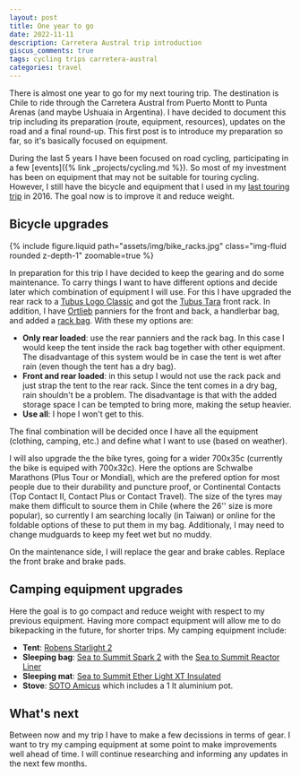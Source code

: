 ```yaml
---
layout: post
title: One year to go
date: 2022-11-11
description: Carretera Austral trip introduction
giscus_comments: true
tags: cycling trips carretera-austral
categories: travel
---
```


There is almost one year to go for my next touring trip.
The destination is Chile to ride through the Carretera Austral from Puerto Montt to Punta Arenas (and maybe Ushuaia in Argentina).
I have decided to document this trip including its preparation (route, equipment, resources), updates on the road and a final round-up.
This first post is to introduce my preparation so far, so it's basically focused on equipment.

During the last 5 years I have been focused on road cycling, participating in a few [events]({% link _projects/cycling.md %}).
So most of my investment has been on equipment that may not be suitable for touring cycling.
However, I still have the bicycle and equipment that I used in my [last touring trip](https://www.flickr.com/photos/faoch/albums/72157666638728105) in 2016.
The goal now is to improve it and reduce weight.

## Bicycle upgrades

{% include figure.liquid path="assets/img/bike_racks.jpg" class="img-fluid rounded z-depth-1" zoomable=true %}

In preparation for this trip I have decided to keep the gearing and do some maintenance.
To carry things I want to have different options and decide later which combination of equipment I will use.
For this I have upgraded the rear rack to a [Tubus Logo Classic](https://www.tubus.com/en/products/rear-carriers/tubus-product/logo-classic) and got the [Tubus Tara](https://www.tubus.com/en/products/front-carriers/tubus-product/tara) front rack.
In addition, I have [Ortlieb](https://www.ortlieb.com/en_us/products/bike-bags/rear-panniers) panniers for the front and back, a handlerbar bag, and added a [rack bag](https://www.ortlieb.com/en_us/rack-pack+K62H6).
With these my options are:

- **Only rear loaded**: use the rear panniers and the rack bag.
  In this case I would keep the tent inside the rack bag together with other equipment.
  The disadvantage of this system would be in case the tent is wet after rain (even though the tent has a dry bag).
- **Front and rear loaded**: in this setup I would not use the rack pack and just strap the tent to the rear rack.
  Since the tent comes in a dry bag, rain shouldn't be a problem.
  The disadvantage is that with the added storage space I can be tempted to bring more, making the setup heavier.
- **Use all**: I hope I won't get to this.

The final combination will be decided once I have all the equipment (clothing, camping, etc.) and define what I want to use (based on weather).

I will also upgrade the the bike tyres, going for a wider 700x35c (currently the bike is equiped with 700x32c).
Here the options are Schwalbe Marathons (Plus Tour or Mondial), which are the prefered option for most people due to their durability and puncture proof, or Continental Contacts (Top Contact II, Contact Plus or Contact Travel).
The size of the tyres may make them difficult to source them in Chile (where the 26'' size is more popular), so currently I am searching locally (in Taiwan) or online for the foldable options of these to put them in my bag.
Additionaly, I may need to change mudguards to keep my feet wet but no muddy.

On the maintenance side, I will replace the gear and brake cables.
Replace the front brake and brake pads.

## Camping equipment upgrades

Here the goal is to go compact and reduce weight with respect to my previous equipment.
Having more compact equipment will allow me to do bikepacking in the future, for shorter trips.
My camping equipment include:

- **Tent**: [Robens Starlight 2](https://www.robens.de/en-gb/shop-1/outdoor-tents/starlight-2)
- **Sleeping bag**: [Sea to Summit Spark 2](https://seatosummit.com/products/spark-ultralight-sleeping-bag-series) with the [Sea to Summit Reactor Liner](https://seatosummit.com/products/thermolite-reactor-liner)
- **Sleeping mat**: [Sea to Summit Ether Light XT Insulated](https://seatosummit.com/products/ether-light-xt-insulated-sleeping-pad)
- **Stove**: [SOTO Amicus](https://sotooutdoors.com/product/amicus-stove-with-igniter/) which includes a 1 lt aluminium pot.  

## What's next

Between now and my trip I have to make a few decissions in terms of gear.
I want to try my camping equipment at some point to make improvements well ahead of time.
I will continue researching and informing any updates in the next few months.

